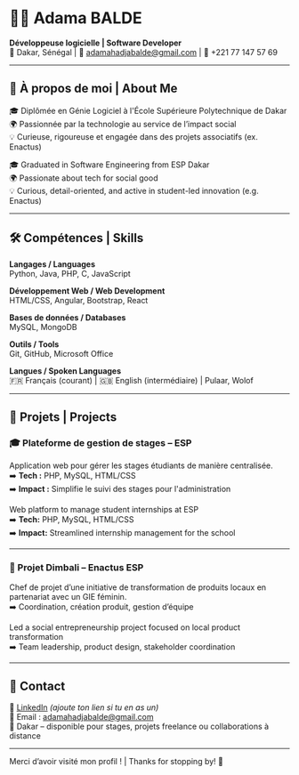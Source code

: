 # 👩‍💻 Adama BALDE

**Développeuse logicielle | Software Developer**  
📍 Dakar, Sénégal | 📧 adamahadjabalde@gmail.com | 📱 +221 77 147 57 69

---

## 🧠 À propos de moi | About Me

🎓 Diplômée en Génie Logiciel à l'École Supérieure Polytechnique de Dakar  
🌍 Passionnée par la technologie au service de l’impact social  
💡 Curieuse, rigoureuse et engagée dans des projets associatifs (ex. Enactus)

🎓 Graduated in Software Engineering from ESP Dakar  
🌍 Passionate about tech for social good  
💡 Curious, detail-oriented, and active in student-led innovation (e.g. Enactus)

---

## 🛠️ Compétences | Skills

**Langages / Languages**  
Python, Java, PHP, C, JavaScript

**Développement Web / Web Development**  
HTML/CSS, Angular, Bootstrap, React

**Bases de données / Databases**  
MySQL, MongoDB

**Outils / Tools**  
Git, GitHub, Microsoft Office

**Langues / Spoken Languages**  
🇫🇷 Français (courant) | 🇬🇧 English (intermédiaire) | Pulaar, Wolof

---

## 📂 Projets | Projects

### 🎓 Plateforme de gestion de stages – ESP  
Application web pour gérer les stages étudiants de manière centralisée.  
➡️ **Tech :** PHP, MySQL, HTML/CSS  
➡️ **Impact :** Simplifie le suivi des stages pour l'administration

Web platform to manage student internships at ESP  
➡️ **Tech:** PHP, MySQL, HTML/CSS  
➡️ **Impact:** Streamlined internship management for the school

---

### 🌿 Projet Dimbali – Enactus ESP  
Chef de projet d’une initiative de transformation de produits locaux en partenariat avec un GIE féminin.  
➡️ Coordination, création produit, gestion d’équipe

Led a social entrepreneurship project focused on local product transformation  
➡️ Team leadership, product design, stakeholder coordination

---

## 🤝 Contact

🔗 [LinkedIn](#) *(ajoute ton lien si tu en as un)*  
📧 Email : adamahadjabalde@gmail.com  
📍 Dakar – disponible pour stages, projets freelance ou collaborations à distance

---

Merci d’avoir visité mon profil ! | Thanks for stopping by! 👋



